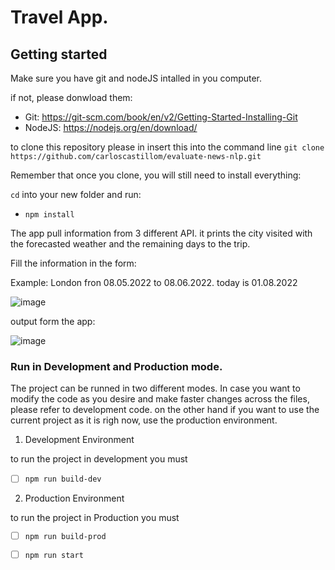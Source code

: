 
# Travel App.

## Getting started

Make sure you have  git and nodeJS intalled in you computer. 

if not, please donwload them:
- Git: https://git-scm.com/book/en/v2/Getting-Started-Installing-Git
- NodeJS: https://nodejs.org/en/download/

to clone this repository please in insert this into the command line
`git clone https://github.com/carloscastillom/evaluate-news-nlp.git`

Remember that once you clone, you will still need to install everything:

`cd` into your new folder and run:
- `npm install`




The app pull information from 3 different API. it prints the city visited with the forecasted weather and the remaining days to the trip.

Fill the information in the form:

Example: London fron 08.05.2022 to 08.06.2022. today is 01.08.2022

![image](https://user-images.githubusercontent.com/65776444/182101460-00dca76b-d5bd-4cc7-b3ef-1d74b12b8c11.png)


output form the app:

![image](https://user-images.githubusercontent.com/65776444/182101741-e1cd4165-6796-4057-bb3a-b7ab6abc32cd.png)



###  Run in Development and Production mode.

The project can be runned in two different modes.  In case you want to modify the code as you desire  and make faster changes across the files, please refer to development code. on the other hand if you want to use the current project as it is righ now, use the production environment.

1. Development Environment

to run the project in development you must

- [ ] `npm run build-dev`

2. Production Environment

to run the project in Production you must 

- [ ] `npm run build-prod`
- [ ] `npm run start`

